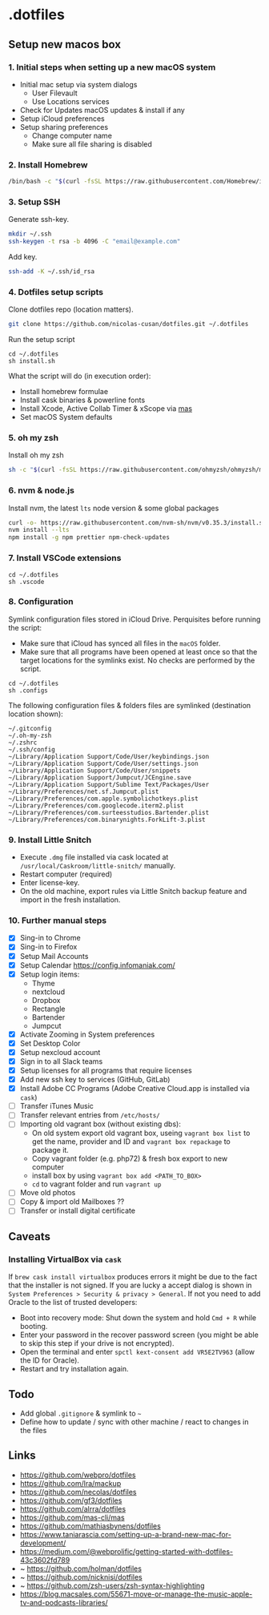 # .dotfiles

## Setup new macos box

### 1. Initial steps when setting up a new macOS system

- Initial mac setup via system dialogs
  - User Filevault
  - Use Locations services
- Check for Updates macOS updates & install if any
- Setup iCloud preferences
- Setup sharing preferences
  - Change computer name
  - Make sure all file sharing is disabled

### 2. Install Homebrew

```bash
/bin/bash -c "$(curl -fsSL https://raw.githubusercontent.com/Homebrew/install/master/install.sh)"
```

### 3. Setup SSH

Generate ssh-key.

```bash
mkdir ~/.ssh
ssh-keygen -t rsa -b 4096 -C "email@example.com"
```

Add key.

```bash
ssh-add -K ~/.ssh/id_rsa
```

### 4. Dotfiles setup scripts

Clone dotfiles repo (location matters).

```bash
git clone https://github.com/nicolas-cusan/dotfiles.git ~/.dotfiles
```

Run the setup script

```
cd ~/.dotfiles
sh install.sh
```

What the script will do (in execution order):

- Install homebrew formulae
- Install cask binaries & powerline fonts
- Install Xcode, Active Collab Timer & xScope via [mas](https://github.com/mas-cli/mas)
- Set macOS System defaults

### 5. oh my zsh

Install oh my zsh

```bash
sh -c "$(curl -fsSL https://raw.githubusercontent.com/ohmyzsh/ohmyzsh/master/tools/install.sh)"
```

### 6. nvm & node.js

Install nvm, the latest `lts` node version & some global packages

```bash
curl -o- https://raw.githubusercontent.com/nvm-sh/nvm/v0.35.3/install.sh | bash
nvm install --lts
npm install -g npm prettier npm-check-updates
```

### 7. Install VSCode extensions

```
cd ~/.dotfiles
sh .vscode
```

### 8. Configuration

Symlink configuration files stored in iCloud Drive. Perquisites before running the script:

- Make sure that iCloud has synced all files in the `macOS` folder.
- Make sure that all programs have been opened at least once so that the target locations for the symlinks exist. No checks are performed by the script.

```
cd ~/.dotfiles
sh .configs
```

The following configuration files & folders files are symlinked (destination location shown):

```
~/.gitconfig
~/.oh-my-zsh
~/.zshrc
~/.ssh/config
~/Library/Application Support/Code/User/keybindings.json
~/Library/Application Support/Code/User/settings.json
~/Library/Application Support/Code/User/snippets
~/Library/Application Support/Jumpcut/JCEngine.save
~/Library/Application Support/Sublime Text/Packages/User
~/Library/Preferences/net.sf.Jumpcut.plist
~/Library/Preferences/com.apple.symbolichotkeys.plist
~/Library/Preferences/com.googlecode.iterm2.plist
~/Library/Preferences/com.surteesstudios.Bartender.plist
~/Library/Preferences/com.binarynights.ForkLift-3.plist
```

### 9. Install Little Snitch

- Execute `.dmg` file installed via cask located at `/usr/local/Caskroom/little-snitch/` manually.
- Restart computer (required)
- Enter license-key.
- On the old machine, export rules via Little Snitch backup feature and import in the fresh installation.

### 10. Further manual steps

- [x] Sing-in to Chrome
- [x] Sing-in to Firefox
- [x] Setup Mail Accounts
- [x] Setup Calendar https://config.infomaniak.com/
- [x] Setup login items:
  - Thyme
  - nextcloud
  - Dropbox
  - Rectangle
  - Bartender
  - Jumpcut
- [x] Activate Zooming in System preferences
- [x] Set Desktop Color
- [x] Setup nexcloud account
- [x] Sign in to all Slack teams
- [x] Setup licenses for all programs that require licenses
- [x] Add new ssh key to services (GitHub, GitLab)
- [x] Install Adobe CC Programs (Adobe Creative Cloud.app is installed via `cask`)
- [ ] Transfer iTunes Music
- [ ] Transfer relevant entries from `/etc/hosts/`
- [ ] Importing old vagrant box (without existing dbs):
  - On old system export old vagrant box, useing `vagrant box list` to get the name, provider and ID and `vagrant box repackage` to package it.
  - Copy vagrant folder (e.g. php72) & fresh box export to new computer
  - install box by using `vagrant box add <PATH_TO_BOX>`
  - `cd` to vagrant folder and run `vagrant up`
- [ ] Move old photos
- [ ] Copy & import old Mailboxes ??
- [ ] Transfer or install digital certificate

## Caveats

### Installing VirtualBox via `cask`

If `brew cask install virtualbox` produces errors it might be due to the fact that the installer is not signed. If you are lucky a accept dialog is shown in `System Preferences > Security & privacy > General`. If not you need to add Oracle to the list of trusted developers:

- Boot into recovery mode: Shut down the system and hold `Cmd + R` while booting.
- Enter your password in the recover password screen (you might be able to skip this step if your drive is not encrypted).
- Open the terminal and enter `spctl kext-consent add VR5E2TV963` (allow the ID for Oracle).
- Restart and try installation again.

## Todo

- Add global `.gitignore` & symlink to `~`
- Define how to update / sync with other machine / react to changes in the files

## Links

- https://github.com/webpro/dotfiles
- https://github.com/lra/mackup
- https://github.com/necolas/dotfiles
- https://github.com/gf3/dotfiles
- https://github.com/alrra/dotfiles
- https://github.com/mas-cli/mas
- https://github.com/mathiasbynens/dotfiles
- https://www.taniarascia.com/setting-up-a-brand-new-mac-for-development/
- https://medium.com/@webprolific/getting-started-with-dotfiles-43c3602fd789
- ~ https://github.com/holman/dotfiles
- ~ https://github.com/nicknisi/dotfiles
- ~ https://github.com/zsh-users/zsh-syntax-highlighting
- https://blog.macsales.com/55671-move-or-manage-the-music-apple-tv-and-podcasts-libraries/
